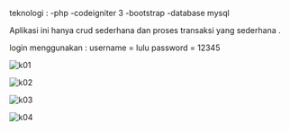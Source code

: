teknologi : 
 -php
 -codeigniter 3 
 -bootstrap 
 -database  mysql

Aplikasi ini hanya crud sederhana dan proses transaksi yang sederhana .

login menggunakan :
username = lulu
password = 12345

![k01](https://user-images.githubusercontent.com/82190659/161363748-077657d8-4b54-42a5-8fc3-8b292e6ca4b8.png)


![k02](https://user-images.githubusercontent.com/82190659/161363752-ca4fb0f0-642c-49cc-bca3-de1aec98dddb.png)


![k03](https://user-images.githubusercontent.com/82190659/161363753-120b9f93-378a-47d2-815d-587e9ce0242b.png)


![k04](https://user-images.githubusercontent.com/82190659/161363757-7ce5094d-d183-489b-8750-cb9c31e61c28.png)

